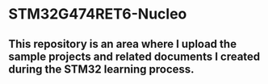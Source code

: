 # STM32G474RET6-Nucleo

## This repository is an area where I upload the sample projects and related documents I created during the STM32 learning process.

